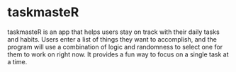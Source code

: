 # taskmasteR
taskmasteR is an app that helps users stay on track with their daily tasks and habits. Users enter a list of things they want to accomplish, and the program will use a combination of logic and randomness to select one for them to work on right now. It provides a fun way to focus on a single task at a time.

